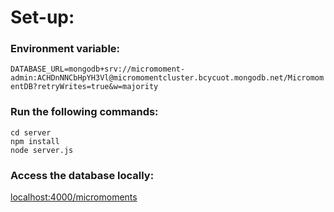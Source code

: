# Set-up:

### Environment variable:
`DATABASE_URL=mongodb+srv://micromoment-admin:ACHDnNNCbHpYH3Vl@micromomentcluster.bcycuot.mongodb.net/MicromomentDB?retryWrites=true&w=majority`

### Run the following commands:
```
cd server
npm install
node server.js
```
### Access the database locally:
[localhost:4000/micromoments](http://localhost:4000/micromoments)
